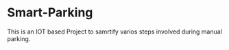 # Smart-Parking
This is an IOT based Project to samrtify varios steps involved during manual parking.
